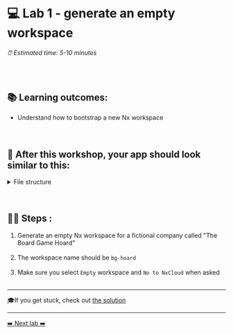 # 💻 Lab 1 - generate an empty workspace

###### ⏰ Estimated time: 5-10 minutes
<br />

## 📚 Learning outcomes:

- Understand how to bootstrap a new Nx workspace
<br /><br /><br />

## 📲 After this workshop, your app should look similar to this:

<details>
  <summary>File structure</summary>
  <img src="../assets/lab1_directory-structure.png" height="700" alt="lab7 file structure">
</details>
<br /><br />

## 🏋️‍♀️ Steps :

1. Generate an empty Nx workspace for a fictional company called "The Board Game Hoard"
   <br /> <br />
2. The workspace name should be `bg-hoard`
   <br /> <br />
3. Make sure you select `Empty` workspace and `No to NxCloud` when asked
   <br /> <br />

---

🎓If you get stuck, check out [the solution](SOLUTION.md)

---

[➡️ Next lab ➡️](../lab2/LAB.md)
